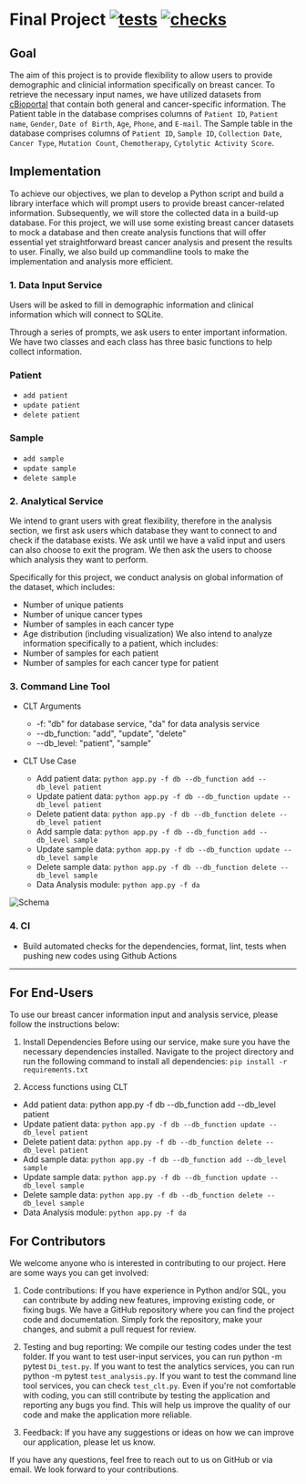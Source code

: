 # Final Project [![tests](https://github.com/biostat821-2023/Final__project/actions/workflows/tests.yml/badge.svg)](https://github.com/biostat821-2023/Final__project/actions/workflows/tests.yml) [![checks](https://github.com/biostat821-2023/Final__project/actions/workflows/checks.yml/badge.svg)](https://github.com/biostat821-2023/Final__project/actions/workflows/checks.yml)


## Goal
The aim of this project is to provide flexibility to allow users to provide demographic and clinicial information specifically on breast cancer. To retrieve the necessary input names, we have utilized datasets from [cBioportal](https://www.cbioportal.org/study/clinicalData?id=brca_smc_2018) that contain both general and cancer-specific information. The Patient table in the database comprises columns of `Patient ID`, `Patient name`, `Gender`, `Date of Birth`, `Age`, `Phone`, and `E-mail`. The Sample table in the database comprises columns of `Patient ID`, `Sample ID`, `Collection Date`, `Cancer Type`, `Mutation Count`, `Chemotherapy`, `Cytolytic Activity Score`.


## Implementation
To achieve our objectives, we plan to develop a Python script and build a library interface which will prompt users to provide breast cancer-related information. Subsequently, we will store the collected data in a build-up database. For this project, we will use some existing breast cancer datasets to mock a database and then create analysis functions that will offer essential yet straightforward breast cancer analysis and present the results to user. Finally, we also build up commandline tools to make the implementation and analysis more efficient.

### 1. Data Input Service

Users will be asked to fill in demographic information and clinical information which will connect to SQLite. 

Through a series of prompts, we ask users to enter important information. We have two classes and each class has three basic functions to help collect information. 

### Patient
- `add patient`
- `update patient`
- `delete patient`

### Sample
- `add sample`
- `update sample`
- `delete sample`

### 2. Analytical Service

We intend to grant users with great flexibility, therefore in the analysis section, we first ask users which database they want to connect to and check if the database exists. We ask until we have a valid input and users can also choose to exit the program. We then ask the users to choose which analysis they want to perform. 

Specifically for this project, we conduct analysis on global information of the dataset, which includes: 
- Number of unique patients
- Number of unique cancer types
- Number of samples in each cancer type
- Age distribution (including visualization) 
We also intend to analyze information specifically to a patient, which includes: 
- Number of samples for each patient
- Number of samples for each cancer type for patient

### 3. Command Line Tool
- CLT Arguments
  - -f: "db" for database service, "da" for data analysis service
  - --db_function: "add", "update", "delete"
  - --db_level: "patient", "sample"

- CLT Use Case
  - Add patient data: `python app.py -f db --db_function add --db_level patient`
  - Update patient data: `python app.py -f db --db_function update --db_level patient`
  - Delete patient data: `python app.py -f db --db_function delete --db_level patient`
  - Add sample data: `python app.py -f db --db_function add --db_level sample`
  - Update sample data: `python app.py -f db --db_function update --db_level sample`
  - Delete sample data: `python app.py -f db --db_function delete --db_level sample`
  - Data Analysis module: `python app.py -f da`

![Schema](https://user-images.githubusercontent.com/112578023/235781006-d2ecdce1-3dd0-4ede-8285-91097d157b7e.png)

### 4. CI
- Build automated checks for the dependencies, format, lint, tests when pushing new codes using Github Actions


--------------------------------------------------------------

## For End-Users
To use our breast cancer information input and analysis service, please follow the instructions below:

1. Install Dependencies
Before using our service, make sure you have the necessary dependencies installed. Navigate to the project directory and run the following command to install all dependencies: `pip install -r requirements.txt`

2. Access functions using CLT
  - Add patient data: python app.py -f db --db_function add --db_level patient
  - Update patient data: `python app.py -f db --db_function update --db_level patient`
  - Delete patient data: `python app.py -f db --db_function delete --db_level patient`
  - Add sample data: `python app.py -f db --db_function add --db_level sample`
  - Update sample data: `python app.py -f db --db_function update --db_level sample`
  - Delete sample data: `python app.py -f db --db_function delete --db_level sample`
  - Data Analysis module: `python app.py -f da`

## For Contributors

We welcome anyone who is interested in contributing to our project. Here are some ways you can get involved:

1. Code contributions: If you have experience in Python and/or SQL, you can contribute by adding new features, improving existing code, or fixing bugs. We have a GitHub repository where you can find the project code and documentation. Simply fork the repository, make your changes, and submit a pull request for review.

2. Testing and bug reporting: We compile our testing codes under the test folder. If you want to test user-input services, you can run python -m pytest `Di_test.py`. If you want to test the analytics services, you can run python -m pytest `test_analysis.py`. If you want to test the command line tool services, you can check `test_clt.py`. Even if you're not comfortable with coding, you can still contribute by testing the application and reporting any bugs you find. This will help us improve the quality of our code and make the application more reliable.

3. Feedback: If you have any suggestions or ideas on how we can improve our application, please let us know.

If you have any questions, feel free to reach out to us on GitHub or via email. We look forward to your contributions.


